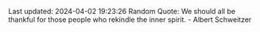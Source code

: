 Last updated: 2024-04-02 19:23:26
Random Quote: We should all be thankful for those people who rekindle the inner spirit. - Albert Schweitzer